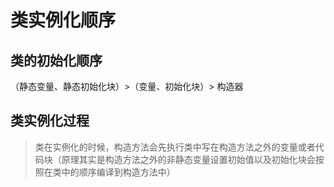 # 类实例化顺序

## 类的初始化顺序
（静态变量、静态初始化块）>（变量、初始化块）> 构造器

## 类实例化过程
> 类在实例化的时候，构造方法会先执行类中写在构造方法之外的变量或者代码块（原理其实是构造方法之外的非静态变量设置初始值以及初始化块会按照在类中的顺序编译到构造方法中）